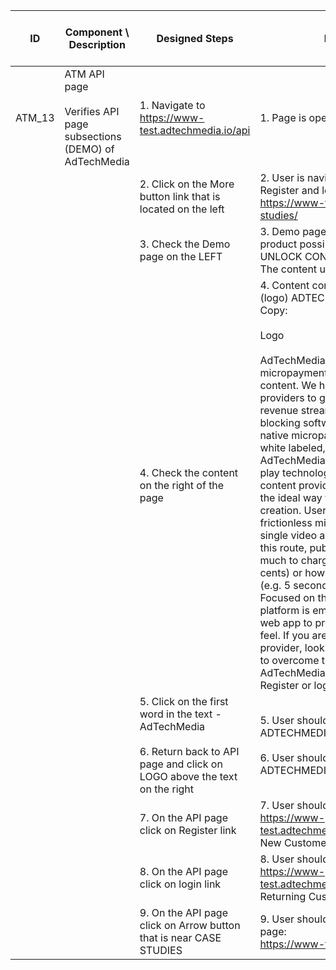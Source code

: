 | ID | Component \ <br> Description  | Designed Steps       |Expected Result     |	Created By \ <br> Last Updated |
| -- | -- | -- | -- | -- |
| ATM_13 | ATM API page <br> <br>  Verifies API page subsections (DEMO) of AdTechMedia | 1. Navigate to https://www-test.adtechmedia.io/api | 1. Page is opened on API           | Alexandr Urita \ <br> 15.06.2017 |
|       |       | 2. Click on the More button link that is located on the left |     2. User is navigated to the page with Demo, Register and login <br> https://www-test.adtechmedia.io/case-studies/ |    |  
|       |       | 3. Check the Demo page on the LEFT |     3. Demo page contains example of the product possibilities <br> UNLOCK CONTENT button is not clickable <br> The content under button is blurred |    |  
|       |       | 4. Check the content on the right of the page |     4. Content contains from the Header - (logo) ADTECHMEDIA <br> Copy: <br> <br> Logo <br> <br> AdTechMedia is an adtech platform with micropayments capabilities for media content. We help publishers and content providers to generate complimentary revenue streams that are immune to ad blocking software (e.g. native advertising or native micropayments). Our solutions are white labeled, data driven and realtime. <br> AdTechMedia's patent pending plug-and-play technology enables publishers and content providers to let their users choose the ideal way they'd like to support content creation. Users can either decide to make frictionless micropayments or watch a single video ad to unlock content. Going this route, publishers can choose how much to charge for each article (e.g. 15 cents) or how long a video ad should be (e.g. 5 seconds). <br> Focused on the best user experience, this platform is embedded in your web site or web app to provide amazing native look and feel. If you are publisher or content provider, looking for sustainable solutions to overcome the ad blocking problem, AdTechMedia is the answer. <br> Register or login today! |    |  
|       |       | 5. Click on the first word in the text - AdTechMedia <br> <br>6. Return back to API page and click on LOGO above the text on the right |     5. User should be redirected to ADTECHMEDIA Homepage <br> <br>6. User should be redirected to ADTECHMEDIA Homepage " |    |  
|       |       | 7. On the API page click on Register link |     7. User should be redirected to  https://www-test.adtechmedia.io/admin/accounts/signup <br> New Customer tab should be active |    |  
|       |       | 8. On the API page click on login link |     8. User should be redirected to https://www-test.adtechmedia.io/admin/accounts/signin <br> Returning Customer tab should be active |    |  
|       |       | 9. On the API page click on Arrow button that is near CASE STUDIES |    9. User should be redirected to main API page: <br> https://www-test.adtechmedia.io/api/ |    |
